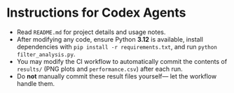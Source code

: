 # Instructions for Codex Agents

- Read `README.md` for project details and usage notes.
- After modifying any code, ensure Python **3.12** is available,
  install dependencies with `pip install -r requirements.txt`,
  and run `python filter_analysis.py`.
- You may modify the CI workflow to automatically commit the contents
  of `results/` (PNG plots and `performance.csv`) after each run.
- Do **not** manually commit these result files yourself—
  let the workflow handle them.
